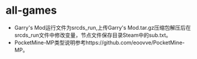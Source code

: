 # all-games
* Garry's Mod运行文件为srcds_run,上传Garry's Mod.tar.gz压缩包解压后在srcds_run文件中修改变量，节点文件保存目录Steam中的sub.txt。
* PocketMine-MP类型说明参考https://github.com/eoovve/PocketMine-MP。
